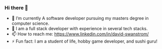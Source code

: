 ### Hi there 👋

<!--
**ifritborn/ifritborn** is a ✨ _special_ ✨ repository because its `README.md` (this file) appears on your GitHub profile.

Here are some ideas to get you started:-->

- 🔭 I’m currently A software developer pursuing my masters degree in computer science. 
- 🌱 I am a full stack developer with experience in several tech stacks. 
- 📫 How to reach me: https://www.linkedin.com/in/david-swanstrom/
- ⚡ Fun fact: I am a student of life, hobby game developer, and sushi guru! 

